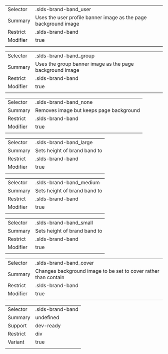 
|  |  |
|-------|-------|
| Selector | .slds-brand-band_user |
| Summary | Uses the user profile banner image as the page background image |
| Restrict | .slds-brand-band |
| Modifier | true |
|  |  |


|  |  |
|-------|-------|
| Selector | .slds-brand-band_group |
| Summary | Uses the group banner image as the page background image |
| Restrict | .slds-brand-band |
| Modifier | true |
|  |  |


|  |  |
|-------|-------|
| Selector | .slds-brand-band_none |
| Summary | Removes image but keeps page background |
| Restrict | .slds-brand-band |
| Modifier | true |
|  |  |


|  |  |
|-------|-------|
| Selector | .slds-brand-band_large |
| Summary | Sets height of brand band to |
| Restrict | .slds-brand-band |
| Modifier | true |
|  |  |


|  |  |
|-------|-------|
| Selector | .slds-brand-band_medium |
| Summary | Sets height of brand band to |
| Restrict | .slds-brand-band |
| Modifier | true |
|  |  |


|  |  |
|-------|-------|
| Selector | .slds-brand-band_small |
| Summary | Sets height of brand band to |
| Restrict | .slds-brand-band |
| Modifier | true |
|  |  |


|  |  |
|-------|-------|
| Selector | .slds-brand-band_cover |
| Summary | Changes background image to be set to cover rather than contain |
| Restrict | .slds-brand-band |
| Modifier | true |
|  |  |


|  |  |
|-------|-------|
| Selector | .slds-brand-band |
| Summary | undefined |
| Support | dev-ready |
| Restrict | div |
| Variant | true |
|  |  |

